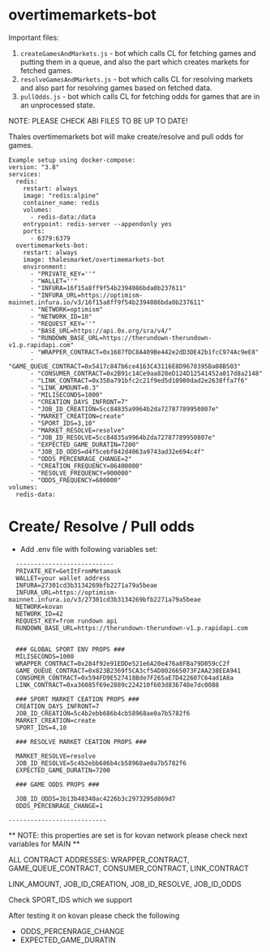 # overtimemarkets-bot

Important files:

1. `createGamesAndMarkets.js` - bot which calls CL for fetching games and putting them in a queue, and also the part which creates markets for fetched games.
2. `resolveGamesAndMarkets.js` - bot which calls CL for resolving markets and also part for resolving games based on fetched data.
3. `pullOdds.js` - bot which calls CL for fetching odds for games that are in an unprocessed state.

NOTE: PLEASE CHECK ABI FILES TO BE UP TO DATE!

Thales overtimemarkets bot will make create/resolve and pull odds for games.  

```
Example setup using docker-compose:
version: "3.8"
services:
  redis:
    restart: always
    image: "redis:alpine"
    container_name: redis
    volumes:
      - redis-data:/data
    entrypoint: redis-server --appendonly yes
    ports:
      - 6379:6379
  overtimemarkets-bot:
    restart: always
    image: thalesmarket/overtimemarkets-bot
    environment:
      - "PRIVATE_KEY=''"
      - "WALLET=''"
      - "INFURA=16f15a8ff9f54b2394086bda0b237611"
      - "INFURA_URL=https://optimism-mainnet.infura.io/v3/16f15a8ff9f54b2394086bda0b237611"
      - "NETWORK=optimism"
      - "NETWORK_ID=10"
      - "REQUEST_KEY=''"
      - "BASE_URL=https://api.0x.org/sra/v4/"
      - "RUNDOWN_BASE_URL=https://therundown-therundown-v1.p.rapidapi.com"
      - "WRAPPER_CONTRACT=0x1687fDC8A409Be442e2dD3DE42b1fcC974Ac9eE8"
      - "GAME_QUEUE_CONTRACT=0x5417c847b6ce4163C43116E8D9670395Ba08B503"
      - "CONSUMER_CONTRACT=0x2B91c14Ce9aa828eD124D12541452a017d8a2148"
      - "LINK_CONTRACT=0x350a791bfc2c21f9ed5d10980dad2e2638ffa7f6"
      - "LINK_AMOUNT=0.3"
      - "MILISECONDS=1000"
      - "CREATION_DAYS_INFRONT=7"
      - "JOB_ID_CREATION=5cc84835a9964b2da72787789950807e"
      - "MARKET_CREATION=create"
      - "SPORT_IDS=3,10"
      - "MARKET_RESOLVE=resolve"
      - "JOB_ID_RESOLVE=5cc84835a9964b2da72787789950807e"
      - "EXPECTED_GAME_DURATIN=7200"
      - "JOB_ID_ODDS=d4f5cebf842d4063a9743ad32e694c4f"
      - "ODDS_PERCENRAGE_CHANGE=2"
      - "CREATION_FREQUENCY=86400000"
      - "RESOLVE_FREQUENCY=900000"
      - "ODDS_FREQUENCY=600000"
volumes:
  redis-data:

```

# Create/ Resolve / Pull odds
 
- Add .env file with following variables set:
```
  ---------------------------  
  PRIVATE_KEY=GetItFromMetamask  
  WALLET=your wallet address    
  INFURA=27301cd3b3134269bfb2271a79a5beae    
  INFURA_URL=https://optimism-mainnet.infura.io/v3/27301cd3b3134269bfb2271a79a5beae    
  NETWORK=kovan    
  NETWORK_ID=42
  REQUEST_KEY=from rundown api
  RUNDOWN_BASE_URL=https://therundown-therundown-v1.p.rapidapi.com


  ### GLOBAL SPORT ENV PROPS ###  
  MILISECONDS=1000  
  WRAPPER_CONTRACT=0x284f92e91EDDe521e6A20e476a8FBa79D059cC2f   
  GAME_QUEUE_CONTRACT=0x823B2369f5CA3cf54D802665073F2AA238EEA941  
  CONSUMER_CONTRACT=0x594FD9E527418Bde7F265aE7D422607C64ad1A8a  
  LINK_CONTRACT=0xa36085f69e2889c224210f603d836748e7dc0088  

  ### SPORT MARKET CEATION PROPS ###  
  CREATION_DAYS_INFRONT=7  
  JOB_ID_CREATION=5c4b2ebb686b4cb58968ae0a7b5782f6  
  MARKET_CREATION=create  
  SPORT_IDS=4,10  

  ### RESOLVE MARKET CEATION PROPS ###  

  MARKET_RESOLVE=resolve  
  JOB_ID_RESOLVE=5c4b2ebb686b4cb58968ae0a7b5782f6  
  EXPECTED_GAME_DURATIN=7200  

  ### GAME ODDS PROPS ###  

  JOB_ID_ODDS=3b13b48340ac4226b3c2973295d869d7  
  ODDS_PERCENRAGE_CHANGE=1

---------------------------  
```
** NOTE: this properties are set is for kovan network please check next variables for MAIN **

ALL CONTRACT ADDRESSES: WRAPPER_CONTRACT, GAME_QUEUE_CONTRACT, CONSUMER_CONTRACT, LINK_CONTRACT  

LINK_AMOUNT, JOB_ID_CREATION, JOB_ID_RESOLVE, JOB_ID_ODDS  

Check SPORT_IDS which we support  

After testing it on kovan please check the following   
- ODDS_PERCENRAGE_CHANGE 
- EXPECTED_GAME_DURATIN